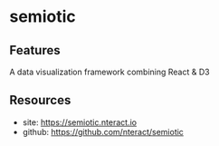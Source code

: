 # semiotic

## Features

A data visualization framework combining React & D3


## Resources

* site: <https://semiotic.nteract.io>
* github: <https://github.com/nteract/semiotic>

